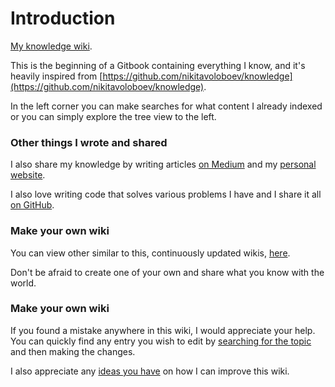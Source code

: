 # Introduction

[My knowledge wiki](https://wiki.omar.engineer).

This is the beginning of a Gitbook containing everything I know, and it's heavily inspired from [https://github.com/nikitavoloboev/knowledge](https://github.com/nikitavoloboev/knowledge).

In the left corner you can make searches for what content I already indexed or you can simply explore the tree view to the left.

### Other things I wrote and shared

I also share my knowledge by writing articles [on Medium](https://medium.com/@obahareth) and my [personal website](https://omar.engineer).

I also love writing code that solves various problems I have and I share it all [on GitHub](https://github.com/obahareth).

### Make your own wiki

You can view other similar to this, continuously updated wikis, [here](https://github.com/RichardLitt/meta-knowledge#readme).

Don't be afraid to create one of your own and share what you know with the world.

### Make your own wiki

If you found a mistake anywhere in this wiki, I would appreciate your help. You can quickly find any entry you wish to edit by [searching for the topic](https://github.com/obahareth/knowledge/find/master) and then making the changes.

I also appreciate any [ideas you have](https://github.com/obahareth/knowledge/issues/new) on how I can improve this wiki.  


